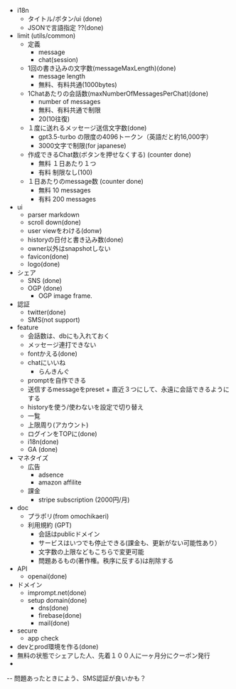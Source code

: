 
- i18n
  - タイトル/ボタン/ui (done)
  - JSONで言語指定 ??(done)
- limit (utils/common)
  - 定義
    - message
    - chat(session)
  - 1回の書き込みの文字数(messageMaxLength)(done)
     - message length
     - 無料、有料共通(1000bytes)
  - 1Chatあたりの会話数(maxNumberOfMessagesPerChat)(done)
     - number of messages
     - 無料、有料共通で制限
     - 20(10往復)
  - １度に送れるメッセージ送信文字数(done)
     - gpt3.5-turbo の限度の4096トークン（英語だと約16,000字）
     - 3000文字で制限(for japanese)          
  - 作成できるChat数(ボタンを押せなくする) (counter done)
     - 無料 １日あたり１つ
     - 有料 制限なし(100)
  - １日あたりのmessage数 (counter done)
     - 無料 10 messages
     - 有料 200 messages
- ui
  - parser markdown
  - scroll down(done)
  - user viewをわける(donw)
  - historyの日付と書き込み数(done)
  - owner以外はsnapshotしない
  - favicon(done)
  - logo(done)
- シェア
  - SNS  (done)
  - OGP (done)
    - OGP image frame.
- 認証
  - twitter(done)
  - SMS(not support)
- feature
  - 会話数は、dbにも入れておく
  - メッセージ連打できない
  - fontかえる(done)
  - chatにいいね
    - らんきんぐ
  - promptを自作できる
  - 送信するmessageをpreset + 直近３つにして、永遠に会話できるようにする
  - historyを使う/使わないを設定で切り替え
  - 一覧
  - 上限周り(アカウント)
  - ログインをTOPに(done)
  - i18n(done)
  - GA  (done)
- マネタイズ
  - 広告
    - adsence
    - amazon affilite
  - 課金
    - stripe subscription (2000円/月)
- doc
  - プラポリ(from omochikaeri)
  - 利用規約 (GPT)
    - 会話はpublicドメイン
    - サービスはいつでも停止できる(課金も、更新がない可能性あり）
    - 文字数の上限などもこちらで変更可能
    - 問題あるもの(著作権。秩序に反する)は削除する
- API
  - openai(done)
- ドメイン
  - imprompt.net(done)
  - setup domain(done)
    - dns(done)
    - firebase(done)
    - mail(done)
- secure
  - app check
- devとprod環境を作る(done)
- 無料の状態でシェアした人、先着１００人に一ヶ月分にクーポン発行
- 

--
問題あったときによう、SMS認証が良いかも？

